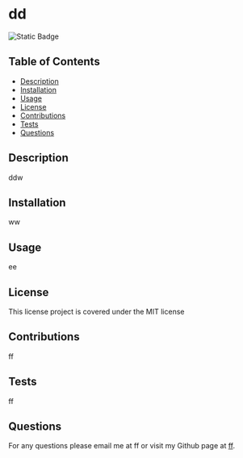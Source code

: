 # dd

  ![Static Badge](https://img.shields.io/badge/License-MIT-blue)

  ## Table of Contents
  
  - [Description](#description)
  - [Installation](#installation)
  - [Usage](#usage)
  - [License](#license)
  - [Contributions](#contributions)
  - [Tests](#tests)
  - [Questions](#questions)

  ## Description
  ddw

  ## Installation
  ww

  ## Usage
  ee

  ## License 
  This license project is covered under the MIT license

  ## Contributions
  ff

  ## Tests
  ff

  ## Questions
  For any questions please email me at ff or visit my Github page at [ff](https://github.com/ff).
